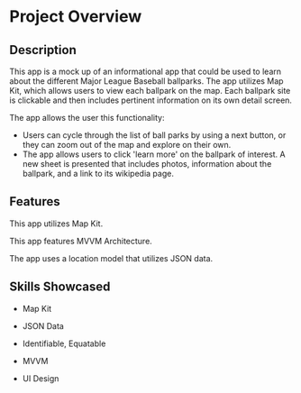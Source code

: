 ﻿# Project Overview

  

## Description

This app is a mock up of an informational app that could be used to learn about the different Major League Baseball ballparks. The app utilizes Map Kit, which allows users to view each ballpark on the map. Each ballpark site is clickable and then includes pertinent information on its own detail screen. 

The app allows the user this functionality:

- Users can cycle through the list of ball parks by using a next button, or they can zoom out of the map and explore on their own.
-  The app allows users to click 'learn more' on the ballpark of interest. A new sheet is presented that includes photos, information about the ballpark, and a link to its wikipedia page.
  

## Features

This app utilizes Map Kit. 

This app features MVVM Architecture.

The app uses a location model that utilizes JSON data.


  
## Skills Showcased

- Map Kit
- JSON Data 
- Identifiable, Equatable
- MVVM

- UI Design

